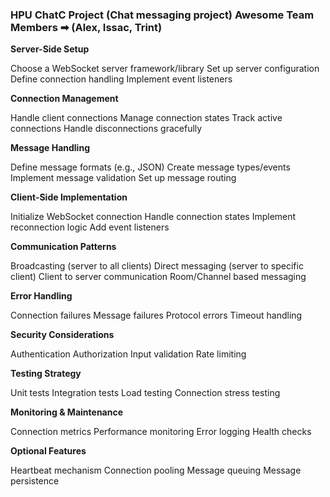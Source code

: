 ### HPU ChatC Project (Chat messaging project) Awesome Team Members ➡ (Alex, Issac, Trint)

**Server-Side Setup**

Choose a WebSocket server framework/library
Set up server configuration
Define connection handling
Implement event listeners


**Connection Management**


Handle client connections
Manage connection states
Track active connections
Handle disconnections gracefully


**Message Handling**

Define message formats (e.g., JSON)
Create message types/events
Implement message validation
Set up message routing


**Client-Side Implementation**

Initialize WebSocket connection
Handle connection states
Implement reconnection logic
Add event listeners


**Communication Patterns**

Broadcasting (server to all clients)
Direct messaging (server to specific client)
Client to server communication
Room/Channel based messaging


**Error Handling**

Connection failures
Message failures
Protocol errors
Timeout handling


**Security Considerations**

Authentication
Authorization
Input validation
Rate limiting


**Testing Strategy**

Unit tests
Integration tests
Load testing
Connection stress testing


**Monitoring & Maintenance**

Connection metrics
Performance monitoring
Error logging
Health checks


**Optional Features**

Heartbeat mechanism
Connection pooling
Message queuing
Message persistence
